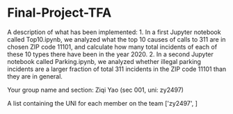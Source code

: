 # Final-Project-TFA

A description of what has been implemented:
    1. In a first Jupyter notebook called Top10.ipynb, we analyzed what the top 10 causes of calls to 311 are in  chosen ZIP code 11101, and calculate how many total incidents of each of these 10 types there have been in the year 2020.
    2. In a second Jupyter notebook called Parking.ipynb, we analyzed whether illegal parking incidents are a larger fraction of total 311 incidents in the ZIP code 11101 than they are in general. 

Your group name and section:
    Ziqi Yao (sec 001, uni: zy2497)

A list containing the UNI for each member on the team
    ['zy2497', ]
